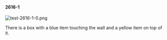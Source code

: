 #### 2616-1
![test-2616-1-0.png](https://github.com/lil-lab/nlvr/raw/master/nlvr/test/images/5/test-2616-1-0.png "test-2616-1-0.png")

There is a box with a blue item touching the wall and a yellow item on top of it.